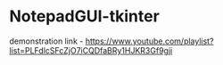 # NotepadGUI-tkinter
demonstration link - https://www.youtube.com/playlist?list=PLFdlcSFcZjO7iCQDfaBRy1HJKR3Gf9gji
